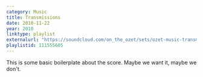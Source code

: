 ```yaml
---
category: Music
title: Transmissions
date: 2010-11-22
year: 2010
linktype: playlist
externalurl: "https://soundcloud.com/on_the_ozet/sets/ozet-music-transmissions"
playlistid: 111555605
---
```


This is some basic boilerplate about the score.  Maybe we want it, maybe we don't.
